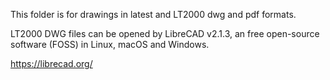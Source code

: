 This folder is for drawings in latest and LT2000 dwg and pdf formats. 

LT2000 DWG files can be opened by LibreCAD v2.1.3, an free open-source software (FOSS) in Linux, macOS and Windows. 

https://librecad.org/

